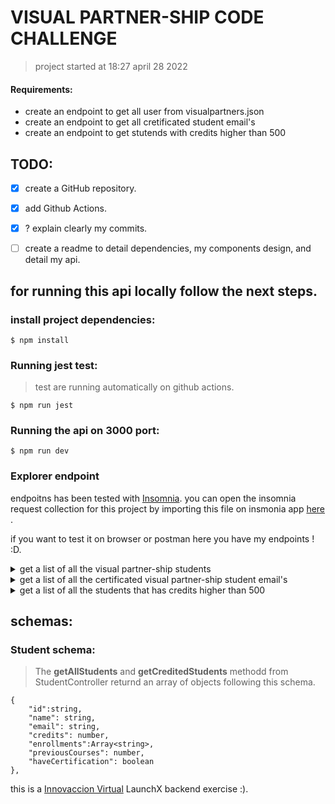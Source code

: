 
# VISUAL PARTNER-SHIP CODE CHALLENGE


> project started at 18:27 april 28 2022

#### Requirements:

- create an endpoint to get all user from visualpartners.json
- create an endpoint to get all cretificated student email's
- create an endpoint to get stutends with credits higher than 500


## TODO:

- [x] create a GitHub repository.
- [x] add Github Actions.
- [x] ? explain clearly my commits.
- [ ] create a readme to detail dependencies, my components design, and detail my   api.



## for running this api locally follow the next steps.

### install project dependencies:

```
$ npm install 
```


### Running jest test:

> test are running automatically on github actions.

```
$ npm run jest
```


### Running the api on 3000 port:

```
$ npm run dev
```


### Explorer endpoint

endpoitns has been tested with [Insomnia](https://insomnia.rest/). you can open the insomnia request collection for this project by importing this file on insmonia app [here](https://github.com/MauroMontan/code-challenge-launchX/tree/main/insomnia-collection) .

if you want to test it on browser or postman here you have my endpoints ! :D.

<details>
  <summary> get a list of all the visual partner-ship students </summary>

```
GET localhost:3000/students
```

> status code: 200


|name        | value  |
|------------|--------|
|X-Powered-By| Express|
|Content-Type| application/json; charset=utf-8|


</details>


<details>
  <summary> get a list of all the certificated visual partner-ship student email's </summary>

```
GET localhost:3000/estudents/certificated/emails
```

> status code: 200


|name        | value  |
|------------|--------|
|X-Powered-By| Express|
|Content-Type| application/json; charset=utf-8|

</details>


<details>
  <summary> get a list of all the students that has credits higher than 500 </summary>

```
GET localhost:3000/estudents/credited
```

> status code: 200


|name        | value  |
|------------|--------|
|X-Powered-By| Express|
|Content-Type| application/json; charset=utf-8|
</details>


## schemas: 

### Student schema:

> The **getAllStudents** and **getCreditedStudents** methodd from StudentController returnd an array of objects following this schema. 

```
{
    "id":string,
	"name": string,
	"email": string,
	"credits": number,
	"enrollments":Array<string>,
	"previousCourses": number,
	"haveCertification": boolean
},

```


this is a [Innovaccion Virtual](https://www.instagram.com/innovaccionvirtual/) LaunchX backend exercise :).
